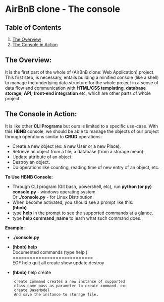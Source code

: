 # AirBnB clone - The console
## Table of Contents
1. [The Overview](#the-overview)
2. [The Console in Action](#the-console-in-action)
## The Overview:
It is the first part of the whole of (AirBnB clone: Web Application) project. This first step, is necessary, entails building a minified console (like a shell) to manage the underlying data structure for the whole project in a sense of data flow and communication with **HTML/CSS templating**, **database storage**, **API**, **front-end integration** etc, which are other parts of whole project.  
## The Console in Action:
It is like other **CLI Programs** but ours is limited to a specific use-case. With this **HBNB** console, we should be able to manage the objects of our project through operations similar to **CRUD** operations:
* Create a new object (ex: a new User or a new Place).
* Retrieve an object from a file, a database (from a storage mean).
* Update attribute of an object.
* Destroy an object.
* Do operations like counting, reading time of new entry of an object, etc.  

**To Use HBNB Console:**  
* Through CLI program (Git bash, powershell, etc), run **python (or py) console.py** - windows operating system.  
Or **./console.py** - for Linux Distribution.
* When become activated, you should see a prompt like this:  
**(hbnb)**
* type **help** in the prompt to see the supported commands at a glance.
* type **help command_name** to learn what such command does.  

**Example:**  
* **./console.py**
* **(hbnb) help**  
Documented commands (type help <topic>):  
============================   
EOF help quit all create show update destroy  

* **(hbnb)** help create  
```
	create command creates a new instance of supported
	class name pass as parameter to create command. ex:
	create BaseModel
	And save the instance to storage file.
```
